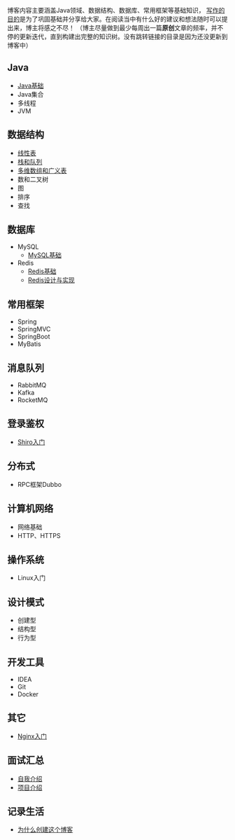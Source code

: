 博客内容主要涵盖Java领域、数据结构、数据库、常用框架等基础知识，
[写作的目的](https://github.com/qq1371189713/Builder_Walle/blob/master/record_life/%E4%B8%BA%E4%BB%80%E4%B9%88%E5%88%9B%E5%BB%BA%E8%BF%99%E4%B8%AA%E5%8D%9A%E5%AE%A2.md)是为了巩固基础并分享给大家。在阅读当中有什么好的建议和想法随时可以提出来，博主将感之不尽！
（博主尽量做到最少每周出一篇**原创**文章的频率，并不停的更新迭代，直到构建出完整的知识树。没有跳转链接的目录是因为还没更新到博客中）
## Java

- [Java基础](https://github.com/qq1371189713/Builder_Walle/blob/master/Java/Java%E5%9F%BA%E7%A1%80.md)
- Java集合
- 多线程
- JVM


## 数据结构 

- [线性表](https://github.com/Walle-Factory/Builder_Walle/blob/master/data_structure/%E7%BA%BF%E6%80%A7%E8%A1%A8.md)
- [栈和队列](https://github.com/Walle-Factory/Builder_Walle/blob/master/data_structure/%E6%A0%88%E4%B8%8E%E9%98%9F%E5%88%97.md)
- [多维数组和广义表](https://github.com/Walle-Factory/Builder_Walle/blob/master/data_structure/%E5%A4%9A%E7%BB%B4%E6%95%B0%E7%BB%84%E4%B8%8E%E5%B9%BF%E4%B9%89%E8%A1%A8.md)
- 数和二叉树
- 图
- 排序
- 查找

## 数据库

- MySQL
  - [MySQL基础](https://github.com/qq1371189713/Builder_Walle/blob/master/database/mysql.md)
- Redis
  - [Redis基础](https://github.com/qq1371189713/Builder_Walle/blob/master/database/redis%E5%9F%BA%E7%A1%80.md)
  - [Redis设计与实现](https://github.com/qq1371189713/Builder_Walle/blob/master/database/redis%E8%AE%BE%E8%AE%A1%E4%B8%8E%E5%AE%9E%E7%8E%B0.md)


## 常用框架

- Spring
- SpringMVC
- SpringBoot
- MyBatis


## 消息队列

- RabbitMQ
- Kafka
- RocketMQ


## 登录鉴权

- [Shiro入门](https://github.com/qq1371189713/Builder_Walle/tree/master/authentication/Shiro基础概念.md)


## 分布式

- RPC框架Dubbo

## 计算机网络

- 网络基础
- HTTP、HTTPS

## 操作系统

- Linux入门

## 设计模式

- 创建型
- 结构型
- 行为型

## 开发工具

- IDEA
- Git
- Docker

## 其它

- [Nginx入门](https://github.com/qq1371189713/Builder_Walle/blob/master/other/nginx.md)

## 面试汇总

- [自我介绍](https://github.com/qq1371189713/Builder_Walle/blob/master/interviewing_skills/%E8%87%AA%E6%88%91%E4%BB%8B%E7%BB%8D.md)
- [项目介绍](https://github.com/qq1371189713/Builder_Walle/blob/master/interviewing_skills/%E9%A1%B9%E7%9B%AE%E4%BB%8B%E7%BB%8D.md)


## 记录生活
- [为什么创建这个博客](https://github.com/qq1371189713/Builder_Walle/blob/master/record_life/%E4%B8%BA%E4%BB%80%E4%B9%88%E5%88%9B%E5%BB%BA%E8%BF%99%E4%B8%AA%E5%8D%9A%E5%AE%A2.md)